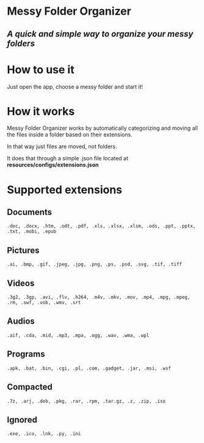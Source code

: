 # Messy Folder Organizer
## *A quick and simple way to organize your messy folders*

# How to use it
Just open the app, choose a messy folder and start it!

# How it works
Messy Folder Organizer works by automatically categorizing and moving all the files inside a 
folder based on their extensions.

In that way just files are moved, not folders.

It does that through a simple .json file located at **resources/configs/extensions.json**

# Supported extensions

## Documents
    .doc, .docx, .htm, .odt, .pdf, .xls, .xlsx, .xlsm, .ods, .ppt, .pptx, .txt, .mobi, .epub

## Pictures
    .ai, .bmp, .gif, .jpeg, .jpg, .png, .ps, .psd, .svg, .tif, .tiff

## Videos
    .3g2, .3gp, .avi, .flv, .h264, .m4v, .mkv, .mov, .mp4, .mpg, .mpeg, .rm, .swf, .vob, .wmv, .srt

## Audios
    .aif, .cda, .mid, .mp3, .mpa, .ogg, .wav, .wma, .wpl

## Programs
    .apk, .bat, .bin, .cgi, .pl, .com, .gadget, .jar, .msi, .wsf

## Compacted
    .7z, .arj, .deb, .pkg, .rar, .rpm, .tar.gz, .z, .zip, .iso

## Ignored
    .exe, .ico, .lnk, .py, .ini